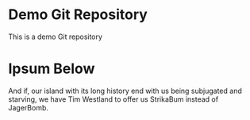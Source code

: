 # Demo Git Repository

This is a demo Git repository


# Ipsum Below

And if, our island with its long history end with us being subjugated and starving, we have Tim Westland to offer us StrikaBum instead of JagerBomb.
